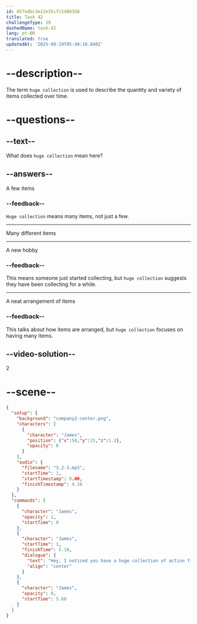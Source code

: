 ```yaml
---
id: 657edbc3e12e35cfc1d80358
title: Task 42
challengeType: 19
dashedName: task-42
lang: pt-BR
translated: true
updatedAt: '2025-09-29T05:49:18.840Z'
---
```


<!-- (Audio) James: Hey, I noticed you have a huge collection of action figures on that shelf behind you. -->

# --description--

The term `huge collection` is used to describe the quantity and variety of items collected over time.

# --questions--

## --text--

What does `huge collection` mean here?

## --answers--

A few items

### --feedback--

`Huge collection` means many items, not just a few.

---

Many different items

---

A new hobby

### --feedback--

This means someone just started collecting, but `huge collection` suggests they have been collecting for a while.

---

A neat arrangement of items

### --feedback--

This talks about how items are arranged, but `huge collection` focuses on having many items.

## --video-solution--

2

# --scene--

```json
{
  "setup": {
    "background": "company2-center.png",
    "characters": [
      {
        "character": "James",
        "position": {"x":50,"y":15,"z":1.2},
        "opacity": 0
      }
    ],
    "audio": {
      "filename": "3.2-3.mp3",
      "startTime": 1,
      "startTimestamp": 0.00,
      "finishTimestamp": 4.10
    }
  },
  "commands": [
    {
      "character": "James",
      "opacity": 1,
      "startTime": 0
    },
    {
      "character": "James",
      "startTime": 1,
      "finishTime": 5.10,
      "dialogue": {
        "text": "Hey, I noticed you have a huge collection of action figures on that shelf behind you.",
        "align": "center"
      }
    },
    {
      "character": "James",
      "opacity": 0,
      "startTime": 5.60
    }
  ]
}
```
